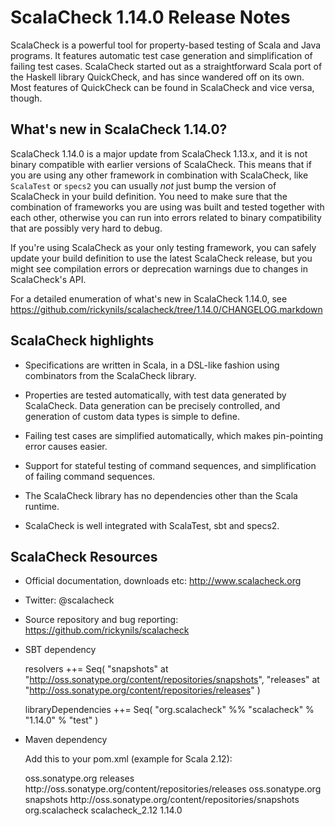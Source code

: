 # ScalaCheck 1.14.0 Release Notes

ScalaCheck is a powerful tool for property-based testing of Scala and Java
programs. It features automatic test case generation and simplification of
failing test cases. ScalaCheck started out as a straightforward Scala port of
the Haskell library QuickCheck, and has since wandered off on its own. Most
features of QuickCheck can be found in ScalaCheck and vice versa, though.

## What's new in ScalaCheck 1.14.0?

ScalaCheck 1.14.0 is a major update from ScalaCheck 1.13.x, and it is not
binary compatible with earlier versions of ScalaCheck. This means that if you
are using any other framework in combination with ScalaCheck, like `ScalaTest`
or `specs2` you can usually _not_ just bump the version of ScalaCheck in your
build definition. You need to make sure that the combination of frameworks you
are using was built and tested together with each other, otherwise you can run
into errors related to binary compatibility that are possibly very hard to
debug.

If you're using ScalaCheck as your only testing framework, you can safely update
your build definition to use the latest ScalaCheck release, but you might see
compilation errors or deprecation warnings due to changes in ScalaCheck's API.

For a detailed enumeration of what's new in ScalaCheck 1.14.0, see
https://github.com/rickynils/scalacheck/tree/1.14.0/CHANGELOG.markdown


## ScalaCheck highlights

  * Specifications are written in Scala, in a DSL-like fashion using
    combinators from the ScalaCheck library.

  * Properties are tested automatically, with test data generated by
    ScalaCheck. Data generation can be precisely controlled, and generation
    of custom data types is simple to define.

  * Failing test cases are simplified automatically, which makes pin-pointing
    error causes easier.

  * Support for stateful testing of command sequences, and simplification of
    failing command sequences.

  * The ScalaCheck library has no dependencies other than the Scala
    runtime.

  * ScalaCheck is well integrated with ScalaTest, sbt and specs2.


## ScalaCheck Resources

  * Official documentation, downloads etc: http://www.scalacheck.org

  * Twitter: @scalacheck

  * Source repository and bug reporting: https://github.com/rickynils/scalacheck

  * SBT dependency

    resolvers ++= Seq(
      "snapshots" at "http://oss.sonatype.org/content/repositories/snapshots",
      "releases"  at "http://oss.sonatype.org/content/repositories/releases"
    )

    libraryDependencies ++= Seq(
      "org.scalacheck" %% "scalacheck" % "1.14.0" % "test"
    )

  * Maven dependency

    Add this to your pom.xml (example for Scala 2.12):

    <repositories>
      <repository>
        <id>oss.sonatype.org</id>
        <name>releases</name>
        <url>http://oss.sonatype.org/content/repositories/releases</url>
      </repository>
      <repository>
        <id>oss.sonatype.org</id>
        <name>snapshots</name>
        <url>http://oss.sonatype.org/content/repositories/snapshots</url>
      </repository>
    </repositories>

    <dependency>
      <groupId>org.scalacheck</groupId>
      <artifactId>scalacheck_2.12</artifactId>
      <version>1.14.0</version>
    </dependency>
